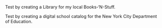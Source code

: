 Test by creating a Library for my local Books-‘N-Stuff.

Test by creating a digital school catalog for the New York City Department of Education.
